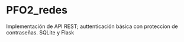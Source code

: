 # PFO2_redes
Implementación de API REST; auttenticación básica con proteccion de contraseñas. SQLite y Flask
